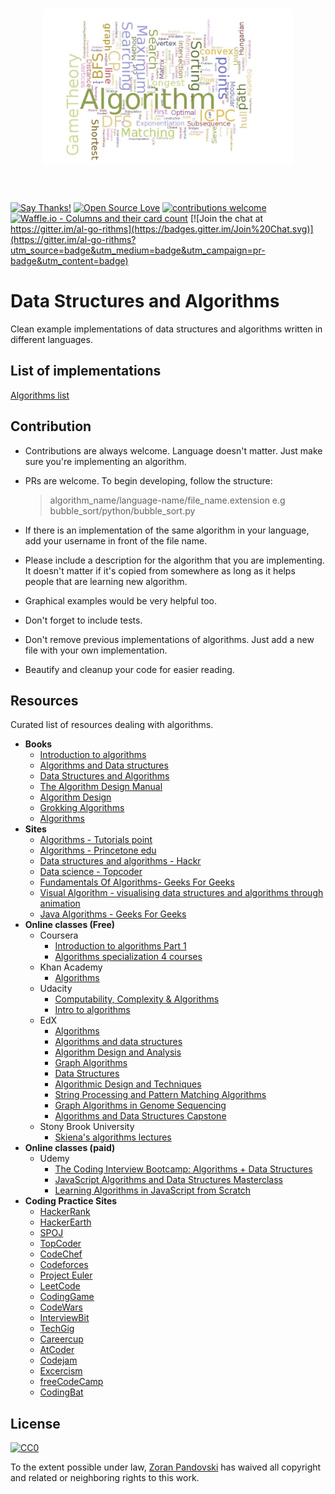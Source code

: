 <h1 align="center">
	<img width="400" src="media/algorithms.jpeg" alt="Algorithms">
	<br>
	<br>
</h1>

[![Say Thanks!](https://img.shields.io/badge/Say%20Thanks-!-1EAEDB.svg)](https://saythanks.io/to/ZoranPandovski)
[![Open Source Love](https://badges.frapsoft.com/os/v2/open-source.svg?v=103)](https://github.com/ZoranPandovski)
[![contributions welcome](https://img.shields.io/badge/contributions-welcome-brightgreen.svg?style=flat)](https://github.com/ZoranPandovski/al-go-rithms/issues)
[![Waffle.io - Columns and their card count](https://badge.waffle.io/ZoranPandovski/al-go-rithms.svg?columns=all)](https://waffle.io/ZoranPandovski/al-go-rithms)
[![Join the chat at https://gitter.im/al-go-rithms](https://badges.gitter.im/Join%20Chat.svg)](https://gitter.im/al-go-rithms?utm_source=badge&utm_medium=badge&utm_campaign=pr-badge&utm_content=badge)

# Data Structures and Algorithms 

Clean example implementations of data structures and algorithms written in different languages.

## List of implementations

[Algorithms list](https://github.com/ZoranPandovski/al-go-rithms/blob/master/IMPLEMENTATIONS.md)

## Contribution
 * Contributions are always welcome. Language doesn't matter. Just make sure you're implementing an algorithm.
 * PRs are welcome. To begin developing, follow the structure:

   > algorithm_name/language-name/file_name.extension
   e.g
   > bubble_sort/python/bubble_sort.py

 * If there is an implementation of the same algorithm in your language, add your username in front of the file name.
 * Please include a description for the algorithm that you are implementing. It doesn't matter if it's copied from somewhere as long as it helps people that are learning new algorithm.
 * Graphical examples would be very helpful too.
 * Don't forget to include tests.
 * Don't remove previous implementations of algorithms. Just add a new file with your own implementation.
 * Beautify and cleanup your code for easier reading.

## Resources

 Curated list of resources dealing with algorithms.

 * **Books**
   * [Introduction to algorithms](https://www.amazon.com/Introduction-Algorithms-Second-Edition-Thomas/dp/0262032937)
   * [Algorithms and Data structures](https://www.amazon.com/Algorithms-Structures-Prentice-Hall-Automatic-Computation/dp/0130224189)
   * [Data Structures and Algorithms](https://www.amazon.com/Data-Structures-Algorithms-Alfred-Aho/dp/0201000237/ref=pd_sim_14_3?_encoding=UTF8&pd_rd_i=0201000237&pd_rd_r=XQVWWBZYKCYN7V573D1B&pd_rd_w=jmpvR&pd_rd_wg=FCwc5&psc=1&refRID=XQVWWBZYKCYN7V573D1B)
   * [The Algorithm Design Manual](https://www.amazon.com/Algorithm-Design-Manual-Steven-Skiena/dp/1849967202)
   * [Algorithm Design](https://www.amazon.com/Algorithm-Design-Jon-Kleinberg/dp/0321295358)
   * [Grokking Algorithms](https://www.amazon.com/Grokking-Algorithms-illustrated-programmers-curious/dp/1617292230/ref=zg_bs_3870_3?_encoding=UTF8&psc=1&refRID=CBQSARF3C86P7FMQ4DEV)
   * [Algorithms](https://www.amazon.in/Algorithms-Robert-Sedgewick/dp/032157351X)
 * **Sites**
   * [Algorithms - Tutorials point](https://www.tutorialspoint.com/data_structures_algorithms/index.htm)
   * [Algorithms - Princetone edu](https://algs4.cs.princeton.edu/home/)
   * [Data structures and algorithms - Hackr](https://hackr.io/tutorials/learn-data-structures-algorithms)
   * [Data science - Topcoder](https://www.topcoder.com/community/data-science/data-science-tutorials/)
   * [Fundamentals Of Algorithms- Geeks For Geeks](https://www.geeksforgeeks.org/fundamentals-of-algorithms/)
   * [Visual Algorithm - visualising data structures and algorithms through animation](https://visualgo.net/en)
   * [Java Algorithms - Geeks For Geeks](https://www.geeksforgeeks.org/top-algorithms-and-data-structures-for-competitive-programming/)
* **Online classes (Free)**
  * Coursera 
      * [Introduction to algorithms Part 1](https://www.coursera.org/learn/introduction-to-algorithms)
      * [Algorithms specialization 4 courses](https://www.coursera.org/specializations/algorithms)
   * Khan Academy 
     * [Algorithms](https://www.khanacademy.org/computing/computer-science/algorithms)
   * Udacity
      * [Computability, Complexity & Algorithms](https://www.udacity.com/course/computability-complexity-algorithms--ud061)
      * [Intro to algorithms](https://www.udacity.com/course/intro-to-algorithms--cs215)
   * EdX
      * [Algorithms](https://www.edx.org/course/algorithms-iitbombayx-cs213-3x-0)
      * [Algorithms and data structures](https://www.edx.org/course/algorithms-data-structures-microsoft-dev285x)
     * [Algorithm Design and Analysis](https://courses.edx.org/courses/course-v1:PennX+SD3x+2T2017/course/)
     * [Graph Algorithms](https://www.edx.org/course/graph-algorithms-uc-san-diegox-algs202x)
     * [Data Structures](https://www.edx.org/course/data-structures-uc-san-diegox-algs201x)
      * [Algorithmic Design and Techniques](https://www.edx.org/course/algorithmic-design-techniques-uc-san-diegox-algs200x)
     * [String Processing and Pattern Matching Algorithms](https://www.edx.org/course/string-processing-pattern-matching-uc-san-diegox-algs204x)
     * [Graph Algorithms in Genome Sequencing](https://www.edx.org/course/graph-algorithms-genome-sequencing-uc-san-diegox-algs206x)
     * [Algorithms and Data Structures Capstone](https://www.edx.org/course/algorithms-data-structures-capstone-uc-san-diegox-algs207x)
   * Stony Brook University
     * [Skiena's algorithms lectures](http://www3.cs.stonybrook.edu/~algorith/video-lectures/)
* **Online classes (paid)**
  * Udemy 
      * [The Coding Interview Bootcamp: Algorithms + Data Structures](https://www.udemy.com/coding-interview-bootcamp-algorithms-and-data-structure/)
      * [JavaScript Algorithms and Data Structures Masterclass](https://www.udemy.com/js-algorithms-and-data-structures-masterclass/)
      * [Learning Algorithms in JavaScript from Scratch](https://www.udemy.com/learning-algorithms-in-javascript-from-scratch/)
 * **Coding Practice Sites**
    * [HackerRank](https://www.hackerrank.com/)
    * [HackerEarth](https://www.hackerearth.com/)
    * [SPOJ](https://www.spoj.com/)
    * [TopCoder](https://www.topcoder.com/)
    * [CodeChef](https://www.codechef.com/)
    * [Codeforces](https://codeforces.com/)
    * [Project Euler](https://projecteuler.net/)
    * [LeetCode](https://leetcode.com/)
    * [CodingGame](https://www.codingame.com/)
    * [CodeWars](https://codewars.com/)
    * [InterviewBit](https://www.interviewbit.com/courses/programming/)
    * [TechGig](https://www.techgig.com/)
    * [Careercup](https://www.careercup.com/)
    * [AtCoder](https://atcoder.jp/)
    * [Codejam](https://code.google.com/codejam/)
    * [Excercism](https://exercism.io/)
    * [freeCodeCamp](https://www.freecodecamp.org/)
    * [CodingBat](https://codingbat.com)

## License

[![CC0](https://mirrors.creativecommons.org/presskit/buttons/88x31/svg/cc-zero.svg)](https://creativecommons.org/publicdomain/zero/1.0/)

To the extent possible under law, [Zoran Pandovski](https://github.com/ZoranPandovski/) has waived all copyright and related or neighboring rights to this work.
